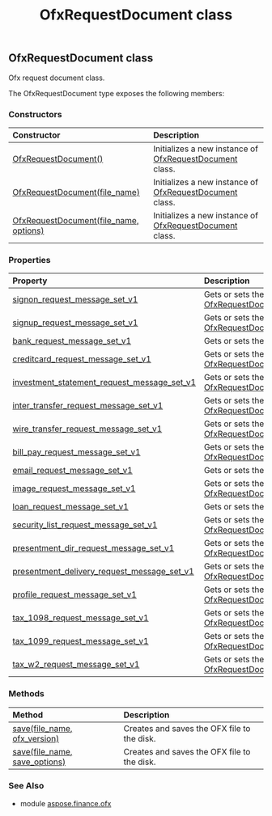 ﻿---
title: OfxRequestDocument class
second_title: Aspose.Finance for Python via .NET API References
description: 
type: docs
weight: 690
url: /python-net/aspose.finance.ofx/ofxrequestdocument/
is_root: false
---

## OfxRequestDocument class

Ofx request document class.



The OfxRequestDocument type exposes the following members:

### Constructors
| Constructor | Description |
| :- | :- |
| [OfxRequestDocument()](/finance/python-net/aspose.finance.ofx/ofxrequestdocument/__init__/#) | Initializes a new instance of [OfxRequestDocument](/finance/python-net/aspose.finance.ofx/ofxrequestdocument) class. |
| [OfxRequestDocument(file_name)](/finance/python-net/aspose.finance.ofx/ofxrequestdocument/__init__/#str) | Initializes a new instance of [OfxRequestDocument](/finance/python-net/aspose.finance.ofx/ofxrequestdocument) class. |
| [OfxRequestDocument(file_name, options)](/finance/python-net/aspose.finance.ofx/ofxrequestdocument/__init__/#str-LoadOptions) | Initializes a new instance of [OfxRequestDocument](/finance/python-net/aspose.finance.ofx/ofxrequestdocument) class. |


### Properties
| Property | Description |
| :- | :- |
| [signon_request_message_set_v1](/finance/python-net/aspose.finance.ofx/ofxrequestdocument/signon_request_message_set_v1) | Gets or sets the [OfxRequestDocument.signon_request_message_set_v1](/finance/python-net/aspose.finance.ofx/ofxrequestdocument#signon_request_message_set_v1). |
| [signup_request_message_set_v1](/finance/python-net/aspose.finance.ofx/ofxrequestdocument/signup_request_message_set_v1) | Gets or sets the [OfxRequestDocument.signup_request_message_set_v1](/finance/python-net/aspose.finance.ofx/ofxrequestdocument#signup_request_message_set_v1). |
| [bank_request_message_set_v1](/finance/python-net/aspose.finance.ofx/ofxrequestdocument/bank_request_message_set_v1) | Gets or sets the [OfxRequestDocument.bank_request_message_set_v1](/finance/python-net/aspose.finance.ofx/ofxrequestdocument#bank_request_message_set_v1). |
| [creditcard_request_message_set_v1](/finance/python-net/aspose.finance.ofx/ofxrequestdocument/creditcard_request_message_set_v1) | Gets or sets the [OfxRequestDocument.creditcard_request_message_set_v1](/finance/python-net/aspose.finance.ofx/ofxrequestdocument#creditcard_request_message_set_v1). |
| [investment_statement_request_message_set_v1](/finance/python-net/aspose.finance.ofx/ofxrequestdocument/investment_statement_request_message_set_v1) | Gets or sets the [OfxRequestDocument.investment_statement_request_message_set_v1](/finance/python-net/aspose.finance.ofx/ofxrequestdocument#investment_statement_request_message_set_v1). |
| [inter_transfer_request_message_set_v1](/finance/python-net/aspose.finance.ofx/ofxrequestdocument/inter_transfer_request_message_set_v1) | Gets or sets the [OfxRequestDocument.inter_transfer_request_message_set_v1](/finance/python-net/aspose.finance.ofx/ofxrequestdocument#inter_transfer_request_message_set_v1). |
| [wire_transfer_request_message_set_v1](/finance/python-net/aspose.finance.ofx/ofxrequestdocument/wire_transfer_request_message_set_v1) | Gets or sets the [OfxRequestDocument.wire_transfer_request_message_set_v1](/finance/python-net/aspose.finance.ofx/ofxrequestdocument#wire_transfer_request_message_set_v1). |
| [bill_pay_request_message_set_v1](/finance/python-net/aspose.finance.ofx/ofxrequestdocument/bill_pay_request_message_set_v1) | Gets or sets the [OfxRequestDocument.bill_pay_request_message_set_v1](/finance/python-net/aspose.finance.ofx/ofxrequestdocument#bill_pay_request_message_set_v1). |
| [email_request_message_set_v1](/finance/python-net/aspose.finance.ofx/ofxrequestdocument/email_request_message_set_v1) | Gets or sets the [OfxRequestDocument.email_request_message_set_v1](/finance/python-net/aspose.finance.ofx/ofxrequestdocument#email_request_message_set_v1). |
| [image_request_message_set_v1](/finance/python-net/aspose.finance.ofx/ofxrequestdocument/image_request_message_set_v1) | Gets or sets the [OfxRequestDocument.image_request_message_set_v1](/finance/python-net/aspose.finance.ofx/ofxrequestdocument#image_request_message_set_v1). |
| [loan_request_message_set_v1](/finance/python-net/aspose.finance.ofx/ofxrequestdocument/loan_request_message_set_v1) | Gets or sets the [OfxRequestDocument.loan_request_message_set_v1](/finance/python-net/aspose.finance.ofx/ofxrequestdocument#loan_request_message_set_v1). |
| [security_list_request_message_set_v1](/finance/python-net/aspose.finance.ofx/ofxrequestdocument/security_list_request_message_set_v1) | Gets or sets the [OfxRequestDocument.security_list_request_message_set_v1](/finance/python-net/aspose.finance.ofx/ofxrequestdocument#security_list_request_message_set_v1). |
| [presentment_dir_request_message_set_v1](/finance/python-net/aspose.finance.ofx/ofxrequestdocument/presentment_dir_request_message_set_v1) | Gets or sets the [OfxRequestDocument.presentment_dir_request_message_set_v1](/finance/python-net/aspose.finance.ofx/ofxrequestdocument#presentment_dir_request_message_set_v1). |
| [presentment_delivery_request_message_set_v1](/finance/python-net/aspose.finance.ofx/ofxrequestdocument/presentment_delivery_request_message_set_v1) | Gets or sets the [OfxRequestDocument.presentment_delivery_request_message_set_v1](/finance/python-net/aspose.finance.ofx/ofxrequestdocument#presentment_delivery_request_message_set_v1). |
| [profile_request_message_set_v1](/finance/python-net/aspose.finance.ofx/ofxrequestdocument/profile_request_message_set_v1) | Gets or sets the [OfxRequestDocument.profile_request_message_set_v1](/finance/python-net/aspose.finance.ofx/ofxrequestdocument#profile_request_message_set_v1). |
| [tax_1098_request_message_set_v1](/finance/python-net/aspose.finance.ofx/ofxrequestdocument/tax_1098_request_message_set_v1) | Gets or sets the [OfxRequestDocument.tax_1098_request_message_set_v1](/finance/python-net/aspose.finance.ofx/ofxrequestdocument#tax_1098_request_message_set_v1). |
| [tax_1099_request_message_set_v1](/finance/python-net/aspose.finance.ofx/ofxrequestdocument/tax_1099_request_message_set_v1) | Gets or sets the [OfxRequestDocument.tax_1099_request_message_set_v1](/finance/python-net/aspose.finance.ofx/ofxrequestdocument#tax_1099_request_message_set_v1). |
| [tax_w2_request_message_set_v1](/finance/python-net/aspose.finance.ofx/ofxrequestdocument/tax_w2_request_message_set_v1) | Gets or sets the [OfxRequestDocument.tax_w2_request_message_set_v1](/finance/python-net/aspose.finance.ofx/ofxrequestdocument#tax_w2_request_message_set_v1). |


### Methods
| Method | Description |
| :- | :- |
| [save(file_name, ofx_version)](/finance/python-net/aspose.finance.ofx/ofxrequestdocument/save/#str-OfxVersionEnum) | Creates and saves the OFX file to the disk. |
| [save(file_name, save_options)](/finance/python-net/aspose.finance.ofx/ofxrequestdocument/save/#str-SaveOptions) | Creates and saves the OFX file to the disk. |


### See Also

* module [aspose.finance.ofx](../)
